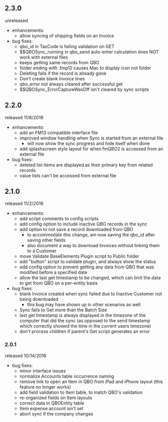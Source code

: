 ## 2.3.0

unreleased

  - enhancements:
    - allow syncing of shipping fields on an Invoice
  - bug fixes:
    - qbo_id in TaxCode is failing validation on GET
    - $$QBOSync_running in qbo_send auto-enter calculation does NOT work with external files
    - keeps getting same records from QBO
    - folder ending with .fmp12 causes Mac to display icon not folder
    - Deleting fails if the record is already gone
    - Don't create blank Invoice lines
    - qbo_error not always cleared after successful get
    - $$QBOSync_ErrorCaptureWasOff isn't cleared by sync scripts


## 2.2.0

released 11/8/2016

  - enhancements:
    - add an FM13 compatible interface file
    - improved window handling when Sync is started from an external file
      - will now show the sync progress and hide itself when done
    - add splashscreen style layout for when fmQBO2 is accessed from an external file
  - bug fixes:
    - deleted list items are displayed as their primary key from related records
    - value lists can't be accessed from external file


## 2.1.0

released 11/2/2016

  - enhancements:
    - add script comments to config scripts
    - add config option to include inactive QBO records in the sync
    - add option to not save a record downloaded from QBO
      - to accommodate this change, am now saving the qbo_id after saving other fields
      - also document a way to download Invoices without linking them to a Customer
    - move Validate BaseElements Plugin script to Public folder
    - add "button" script to validate plugin, and always show the status
    - add config option to prevent getting any data from QBO that was modified before a specified date
    - allow the last get timestamp to be changed, which can limit the data to get from QBO on a per-entity basis
  - bug fixes:
    - blank Invoice created when sync failed due to Inactive Customer not being downloaded
      - this bug may have shown up in other scenarios as well
    - Sync fails to Get more than the Batch Size
    - last get timestamp is always displayed in the timezone of the computer that did the sync (as opposed to the send timestamp which correctly showed the time in the current users timezone)
    - don't process children if parent's Get script generates an error


### 2.0.1

released 10/14/2016

  - bug fixes:
    - minor interface issues
    - normalize Accounts table occurrence naming
    - remove link to open an Item in QBO from iPad and iPhone layout (this feature no longer works)
    - add field validation to Item table, to match QBO's validation
    - re-organized fields on Item layouts
    - correct data in QBOEntity table
    - Item expense account isn't set
    - abort sync if the company changes